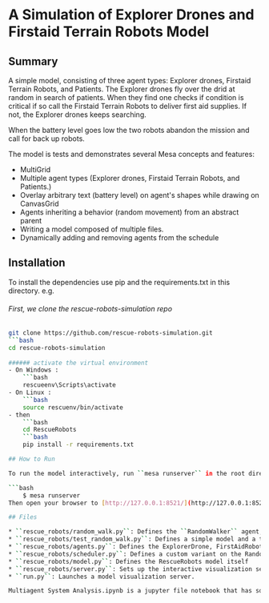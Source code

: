 # A Simulation of Explorer Drones and Firstaid Terrain Robots Model

## Summary

A simple  model, consisting of three agent types: Explorer drones, Firstaid Terrain Robots, and Patients. The Explorer drones fly over the drid at random in search of patients. When they find one checks if condition is critical if so call the Firstaid Terrain Robots to deliver first aid supplies. If not, the Explorer drones keeps searching.

When the battery level goes low the two robots abandon the mission and call for back up robots.

The model is tests and demonstrates several Mesa concepts and features:
 - MultiGrid
 - Multiple agent types (Explorer drones, Firstaid Terrain Robots, and Patients.)
 - Overlay arbitrary text (battery level) on agent's shapes while drawing on CanvasGrid
 - Agents inheriting a behavior (random movement) from an abstract parent
 - Writing a model composed of multiple files.
 - Dynamically adding and removing agents from the schedule

## Installation

To install the dependencies use pip and the requirements.txt in this directory. e.g.

###### First, we clone the rescue-robots-simulation repo
```bash
git clone https://github.com/rescue-robots-simulation.git
```bash
cd rescue-robots-simulation
       
###### activate the virtual environment
- On Windows : 
    ```bash
    rescueenv\Scripts\activate
- On Linux : 
    ```bash
    source rescuenv/bin/activate
- then 
    ```bash
    cd RescueRobots
    ```bash
    pip install -r requirements.txt

## How to Run

To run the model interactively, run ``mesa runserver`` in the root directory

```bash
    $ mesa runserver
Then open your browser to [http://127.0.0.1:8521/](http://127.0.0.1:8521/) and press Reset, then Run.

## Files

* ``rescue_robots/random_walk.py``: Defines the ``RandomWalker`` agent, which implements the behavior of moving randomly across a grid, one cell at a time. Both the ExplorerDrone and FirstAidRobot agents will inherit from it.
* ``rescue_robots/test_random_walk.py``: Defines a simple model and a text-only visualization intended to make sure the RandomWalk class was working as expected. This doesn't actually model anything, but serves as an ad-hoc unit test. To run it, ``cd`` into the ``rescue_robots`` directory and run ``python test_random_walk.py``. You'll see a series of ASCII grids, one per model step, with each cell showing a count of the number of agents in it.
* ``rescue_robots/agents.py``: Defines the ExplorerDrone, FirstAidRobot, and Patient agent classes.
* ``rescue_robots/scheduler.py``: Defines a custom variant on the RandomActivationByType scheduler, where we can define filters for the `get_type_count` function.
* ``rescue_robots/model.py``: Defines the RescueRobots model itself
* ``rescue_robots/server.py``: Sets up the interactive visualization server
* ``run.py``: Launches a model visualization server.

Multiagent System Analysis.ipynb is a jupyter file notebook that has some analysis from the simulation
